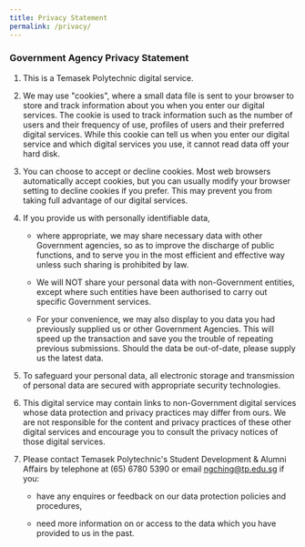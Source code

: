 ```yaml
---
title: Privacy Statement
permalink: /privacy/
---
```


### **Government Agency Privacy Statement**

1. This is a Temasek Polytechnic digital service.

2. We may use "cookies", where a small data file is sent to your browser to store and track information about you when you enter our digital services. The cookie is used to track information such as the number of users and their frequency of use, profiles of users and their preferred digital services. While this cookie can tell us when you enter our digital service and which digital services you use, it cannot read data off your hard disk.

3. You can choose to accept or decline cookies. Most web browsers automatically accept cookies, but you can usually modify your browser setting to decline cookies if you prefer. This may prevent you from taking full advantage of our digital services.

4. If you provide us with personally identifiable data,

   * where appropriate, we may share necessary data with other Government agencies, so as to improve the discharge of public functions, and to serve you in the most efficient and effective way unless such sharing is prohibited by law.

   * We will NOT share your personal data with non-Government entities, except where such entities have been authorised to carry out specific Government services.

   * For your convenience, we may also display to you data you had previously supplied us or other Government Agencies. This will speed up the transaction and save you the trouble of repeating previous submissions. Should the data be out-of-date, please supply us the latest data.

5. To safeguard your personal data, all electronic storage and transmission of personal data are secured with appropriate security technologies.
6. This digital service may contain links to non-Government digital services whose data protection and privacy practices may differ from ours. We are not responsible for the content and privacy practices of these other digital services and encourage you to consult the privacy notices of those digital services.
7. Please contact Temasek Polytechnic's Student Development & Alumni Affairs by telephone at (65) 6780 5390 or email ngching@tp.edu.sg if you:

   * have any enquires or feedback on our data protection policies and procedures,

   * need more information on or access to the data which you have provided to us in the past.
